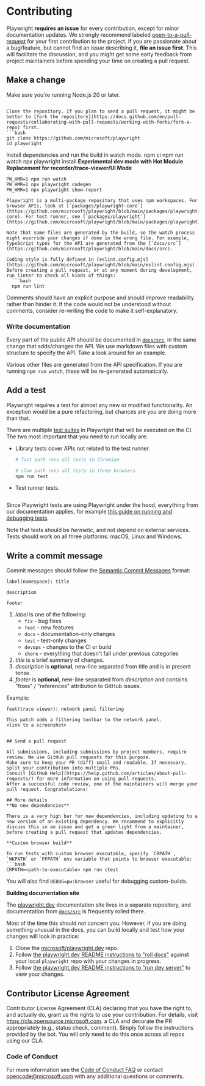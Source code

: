 # Contributing


Playwright **requires an issue** for every contribution, except for minor documentation updates. We strongly recommend
labeled [open-to-a-pull-request](https://github.com/microsoft/playwright/issues?q=is%3Aissue%20state%3Aopen%20label%3Aopen-to-a-pull-request)
for your first contribution to the project.
If you are passionate about a bug/feature, but cannot find an issue describing it, **file an issue first**. This will
facilitate the discussion, and you might get some early feedback from project maintainers before spending your time on
creating a pull request.

## Make a change

Make sure you're running Node.js 20 or later.
```

Clone the repository. If you plan to send a pull request, it might be better to [fork the repository](https://docs.github.com/en/pull-requests/collaborating-with-pull-requests/working-with-forks/fork-a-repo) first.
```bash
git clone https://github.com/microsoft/playwright
cd playwright
```
Install dependencies and run the build in watch mode.
npm ci
npm run watch
npx playwright install
**Experimental dev mode with Hot Module Replacement for recorder/trace-viewer/UI Mode**

```
PW_HMR=1 npm run watch
PW_HMR=1 npx playwright codegen
PW_HMR=1 npx playwright show-report

Playwright is a multi-package repository that uses npm workspaces. For browser APIs, look at [`packages/playwright-core`](https://github.com/microsoft/playwright/blob/main/packages/playwright-core). For test runner, see [`packages/playwright`](https://github.com/microsoft/playwright/blob/main/packages/playwright).

Note that some files are generated by the build, so the watch process might override your changes if done in the wrong file. For example, TypeScript types for the API are generated from the [`docs/src`](https://github.com/microsoft/playwright/blob/main/docs/src).

Coding style is fully defined in [eslint.config.mjs](https://github.com/microsoft/playwright/blob/main/eslint.config.mjs). Before creating a pull request, or at any moment during development, run linter to check all kinds of things:
  ```bash
  npm run lint
  ```

Comments should have an explicit purpose and should improve readability rather than hinder it. If the code would not be understood without comments, consider re-writing the code to make it self-explanatory.

### Write documentation

Every part of the public API should be documented in [`docs/src`](https://github.com/microsoft/playwright/blob/main/docs/src), in the same change that adds/changes the API. We use markdown files with custom structure to specify the API. Take a look around for an example.

Various other files are generated from the API specification. If you are running `npm run watch`, these will be re-generated automatically.


## Add a test

Playwright requires a test for almost any new or modified functionality. An exception would be a pure refactoring, but chances are you are doing more than that.

There are multiple [test suites](https://github.com/microsoft/playwright/blob/main/tests) in Playwright that will be executed on the CI. The two most important that you need to run locally are:
- Library tests cover APIs not related to the test runner.
  ```bash
  # fast path runs all tests in Chromium

  # slow path runs all tests in three browsers
  npm run test

- Test runner tests.
  ```bash
  ```

Since Playwright tests are using Playwright under the hood, everything from our documentation applies, for example [this guide on running and debugging tests](https://playwright.dev/docs/running-tests#running-tests).

Note that tests should be *hermetic*, and not depend on external services. Tests should work on all three platforms: macOS, Linux and Windows.

## Write a commit message

Commit messages should follow the [Semantic Commit Messages](https://www.conventionalcommits.org/en/v1.0.0/) format:

```
label(namespace): title

description

footer
```

1. *label* is one of the following:
    - `fix` - bug fixes
    - `feat` - new features
    - `docs` - documentation-only changes
    - `test` - test-only changes
    - `devops` - changes to the CI or build
    - `chore` - everything that doesn't fall under previous categories
3. *title* is a brief summary of changes.
4. *description* is **optional**, new-line separated from title and is in present tense.
5. *footer* is **optional**, new-line separated from *description* and contains "fixes" / "references" attribution to GitHub issues.

Example:

```
feat(trace viewer): network panel filtering

This patch adds a filtering toolbar to the network panel.
<link to a screenshot>


## Send a pull request

All submissions, including submissions by project members, require review. We use GitHub pull requests for this purpose.
Make sure to keep your PR (diff) small and readable. If necessary, split your contribution into multiple PRs.
Consult [GitHub Help](https://help.github.com/articles/about-pull-requests/) for more information on using pull requests.
After a successful code review, one of the maintainers will merge your pull request. Congratulations!

## More details
**No new dependencies**

There is a very high bar for new dependencies, including updating to a new version of an existing dependency. We recommend to explicitly discuss this in an issue and get a green light from a maintainer, before creating a pull request that updates dependencies.

**Custom browser build**

To run tests with custom browser executable, specify `CRPATH`, `WKPATH` or `FFPATH` env variable that points to browser executable:
```bash
CRPATH=<path-to-executable> npm run ctest
```
You will also find `DEBUG=pw:browser` useful for debugging custom-builds.

**Building documentation site**

The [playwright.dev](https://playwright.dev/) documentation site lives in a separate repository, and documentation from [`docs/src`](https://github.com/microsoft/playwright/blob/main/docs/src) is frequently rolled there.

Most of the time this should not concern you. However, if you are doing something unusual in the docs, you can build locally and test how your changes will look in practice:
1. Clone the [microsoft/playwright.dev](https://github.com/microsoft/playwright.dev) repo.
1. Follow [the playwright.dev README instructions to "roll docs"](https://github.com/microsoft/playwright.dev/#roll-docs) against your local `playwright` repo with your changes in progress.
1. Follow [the playwright.dev README instructions to "run dev server"](https://github.com/microsoft/playwright.dev/#run-dev-server) to view your changes.

## Contributor License Agreement

Contributor License Agreement (CLA) declaring that you have the right to, and actually do, grant us
the rights to use your contribution. For details, visit https://cla.opensource.microsoft.com.
a CLA and decorate the PR appropriately (e.g., status check, comment). Simply follow the instructions
provided by the bot. You will only need to do this once across all repos using our CLA.

### Code of Conduct

For more information see the [Code of Conduct FAQ](https://opensource.microsoft.com/codeofconduct/faq/) or
contact [opencode@microsoft.com](mailto:opencode@microsoft.com) with any additional questions or comments.
